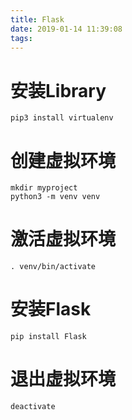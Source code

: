 ```yaml
---
title: Flask
date: 2019-01-14 11:39:08
tags:
---
```

# 安装Library
`pip3 install virtualenv`

# 创建虚拟环境
`mkdir myproject`  
`python3 -m venv venv`

# 激活虚拟环境
`. venv/bin/activate` 

# 安装Flask
 `pip install Flask`
 
 # 退出虚拟环境
 `deactivate`